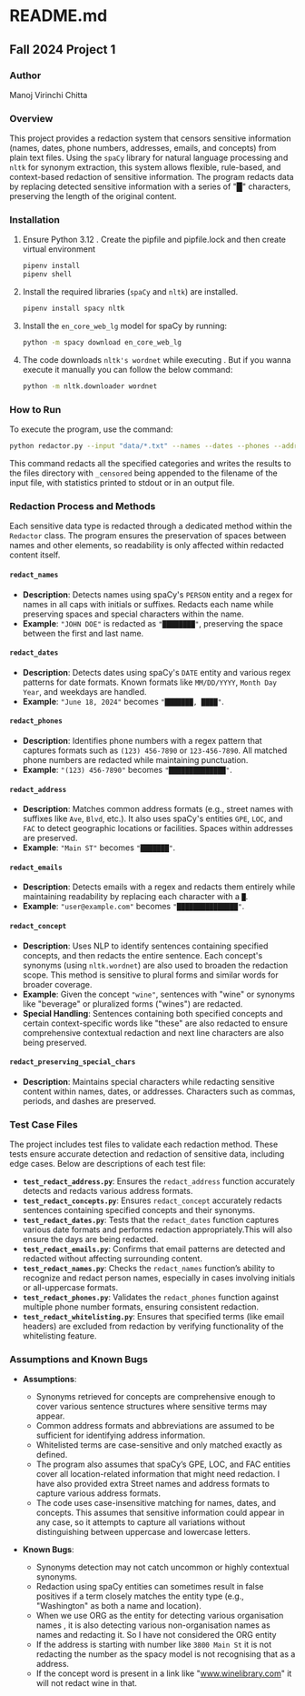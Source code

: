 # README.md

## Fall 2024 Project 1

### Author
Manoj Virinchi Chitta

### Overview
This project provides a redaction system that censors sensitive information (names, dates, phone numbers, addresses, emails, and concepts) from plain text files. Using the `spaCy` library for natural language processing and `nltk` for synonym extraction, this system allows flexible, rule-based, and context-based redaction of sensitive information. 
The program redacts data by replacing detected sensitive information with a series of "█" characters, preserving the length of the original content. 

### Installation
1. Ensure Python 3.12 . Create the pipfile and pipfile.lock and then create virtual environment
    ```bash
   pipenv install 
   pipenv shell
   ```

2. Install the required libraries (`spaCy` and `nltk`) are installed.
    ```bash
   pipenv install spacy nltk
   ```
3. Install the `en_core_web_lg` model for spaCy by running:
   ```bash
   python -m spacy download en_core_web_lg
   ```
4. The code downloads `nltk's wordnet` while executing . But if you wanna execute it manually you can follow the below command:
   ```bash
   python -m nltk.downloader wordnet
   ```
 

### How to Run
To execute the program, use the command:
```bash
python redactor.py --input "data/*.txt" --names --dates --phones --address --emails --concept "concept1"  --output "output_dir" --stats "stdout/example.txt"
```
This command redacts all the specified categories and writes the results to the files directory with `_censored` being appended to the filename of the input file, with statistics printed to stdout or in an output file.

### Redaction Process and Methods

Each sensitive data type is redacted through a dedicated method within the `Redactor` class. The program ensures the preservation of spaces between names and other elements, so readability is only affected within redacted content itself.

#### `redact_names`
- **Description**: Detects names using spaCy's `PERSON` entity and a regex for names in all caps with initials or suffixes. Redacts each name while preserving spaces and special characters within the name.
- **Example**: `"JOHN DOE"` is redacted as `"████████"`, preserving the space between the first and last name.

#### `redact_dates`
- **Description**: Detects dates using spaCy's `DATE` entity and various regex patterns for date formats. Known formats like `MM/DD/YYYY`, `Month Day Year`, and weekdays are handled.
- **Example**: `"June 18, 2024"` becomes `"███████, ████"`.

#### `redact_phones`
- **Description**: Identifies phone numbers with a regex pattern that captures formats such as `(123) 456-7890` or `123-456-7890`. All matched phone numbers are redacted while maintaining punctuation.
- **Example**: `"(123) 456-7890"` becomes `"██████████████"`.

#### `redact_address`
- **Description**: Matches common address formats (e.g., street names with suffixes like `Ave`, `Blvd`, etc.). It also uses spaCy's entities `GPE`, `LOC`, and `FAC` to detect geographic locations or facilities. Spaces within addresses are preserved.
- **Example**: `"Main ST"` becomes `"███████"`.

#### `redact_emails`
- **Description**: Detects emails with a regex and redacts them entirely while maintaining readability by replacing each character with a `█`.
- **Example**: `"user@example.com"` becomes `"███████████████"`.

#### `redact_concept`
- **Description**: Uses NLP to identify sentences containing specified concepts, and then redacts the entire sentence. Each concept's synonyms (using `nltk.wordnet`) are also used to broaden the redaction scope. This method is sensitive to plural forms and similar words for broader coverage.
- **Example**: Given the concept `"wine"`, sentences with "wine" or synonyms like "beverage" or pluralized forms ("wines") are redacted.
- **Special Handling**: Sentences containing both specified concepts and certain context-specific words like "these" are also redacted to ensure comprehensive contextual redaction and next line characters are also being preserved.

#### `redact_preserving_special_chars`
- **Description**: Maintains special characters while redacting sensitive content within names, dates, or addresses. Characters such as commas, periods, and dashes are preserved.

### Test Case Files

The project includes test files to validate each redaction method. These tests ensure accurate detection and redaction of sensitive data, including edge cases. Below are descriptions of each test file:

- **`test_redact_address.py`**: Ensures the `redact_address` function accurately detects and redacts various address formats.
- **`test_redact_concepts.py`**: Ensures `redact_concept` accurately redacts sentences containing specified concepts and their synonyms.
- **`test_redact_dates.py`**: Tests that the `redact_dates` function captures various date formats and performs redaction appropriately.This will also ensure the days are being redacted. 
- **`test_redact_emails.py`**: Confirms that email patterns are detected and redacted without affecting surrounding content.
- **`test_redact_names.py`**: Checks the `redact_names` function’s ability to recognize and redact person names, especially in cases involving initials or all-uppercase formats.
- **`test_redact_phones.py`**: Validates the `redact_phones` function against multiple phone number formats, ensuring consistent redaction.
- **`test_redact_whitelisting.py`**: Ensures that specified terms (like email headers) are excluded from redaction by verifying functionality of the whitelisting feature.

### Assumptions and Known Bugs

- **Assumptions**:
  - Synonyms retrieved for concepts are comprehensive enough to cover various sentence structures where sensitive terms may appear.
  - Common address formats and abbreviations are assumed to be sufficient for identifying address information.
  - Whitelisted terms are case-sensitive and only matched exactly as defined.
  - The program also assumes that spaCy’s GPE, LOC, and FAC entities cover all location-related information that might need redaction. I have also provided extra Street names and address formats to capture various address formats.
  - The code uses case-insensitive matching for names, dates, and concepts. This assumes that sensitive information could appear in any case, so it attempts to capture all variations without distinguishing between uppercase and lowercase letters.
  

- **Known Bugs**:
  - Synonyms detection may not catch uncommon or highly contextual synonyms.
  - Redaction using spaCy entities can sometimes result in false positives if a term closely matches the entity type (e.g., "Washington" as both a name and location).
  - When we use ORG as the entity for detecting various organisation names , it is also detecting various non-organisation names as names and redacting it. So I have not considered the ORG entity
  - If the address is starting with number like `3800 Main St` it is not redacting the number as the spacy model is not recognising that as a address.
  - If the concept word is present in a link like "www.winelibrary.com" it will not redact wine in that.


